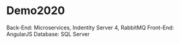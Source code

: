 # Demo2020
Back-End: Microservices, Indentity Server 4, RabbitMQ
Front-End: AngularJS
Database: SQL Server
